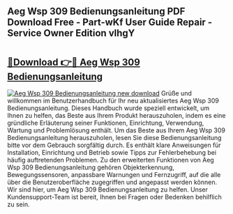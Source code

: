 ## Aeg Wsp 309 Bedienungsanleitung PDF Download Free - Part-wKf User Guide Repair - Service Owner Edition vlhgY

# <h2><a href="http://df002n.blite.top/?on=Aeg+Wsp+309+Bedienungsanleitung">🔗Download 👉🔴 Aeg Wsp 309 Bedienungsanleitung</a></h2>

[![Aeg Wsp 309 Bedienungsanleitung new download](https://i.imgur.com/lujVjoI.png)](http://df002n.blite.top/?on=Aeg+Wsp+309+Bedienungsanleitung)
Grüße und willkommen im Benutzerhandbuch für Ihr neu aktualisiertes Aeg Wsp 309 Bedienungsanleitung. Dieses Handbuch wurde speziell entwickelt, um Ihnen zu helfen, das Beste aus Ihrem Produkt herauszuholen, indem es eine gründliche Erläuterung seiner Funktionen, Einrichtung, Verwendung, Wartung und Problemlösung enthält. Um das Beste aus Ihrem Aeg Wsp 309 Bedienungsanleitung herauszuholen, lesen Sie diese Bedienungsanleitung bitte vor dem Gebrauch sorgfältig durch. Es enthält klare Anweisungen für Installation, Einrichtung und Betrieb sowie Tipps zur Fehlerbehebung bei häufig auftretenden Problemen. Zu den erweiterten Funktionen von Aeg Wsp 309 Bedienungsanleitung gehören Objekterkennung, Bewegungssensoren, anpassbare Warnungen und Fernzugriff, auf die alle über die Benutzeroberfläche zugegriffen und angepasst werden können. Wir sind hier, um Aeg Wsp 309 Bedienungsanleitung zu helfen. Unser Kundensupport-Team ist bereit, Ihnen bei Fragen oder Bedenken behilflich zu sein.
